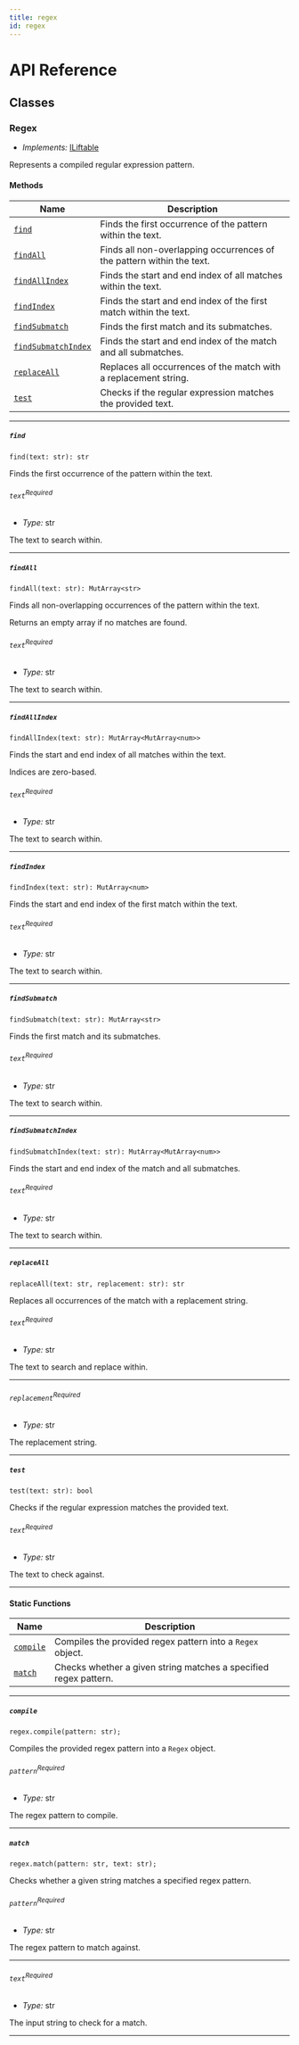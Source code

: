 ```yaml
---
title: regex
id: regex
---
```


# API Reference <a name="API Reference" id="api-reference"></a>


## Classes <a name="Classes" id="Classes"></a>

### Regex <a name="Regex" id="@winglang/sdk.std.Regex"></a>

- *Implements:* <a href="#@winglang/sdk.std.ILiftable">ILiftable</a>

Represents a compiled regular expression pattern.

#### Methods <a name="Methods" id="Methods"></a>

| **Name** | **Description** |
| --- | --- |
| <code><a href="#@winglang/sdk.std.Regex.find">find</a></code> | Finds the first occurrence of the pattern within the text. |
| <code><a href="#@winglang/sdk.std.Regex.findAll">findAll</a></code> | Finds all non-overlapping occurrences of the pattern within the text. |
| <code><a href="#@winglang/sdk.std.Regex.findAllIndex">findAllIndex</a></code> | Finds the start and end index of all matches within the text. |
| <code><a href="#@winglang/sdk.std.Regex.findIndex">findIndex</a></code> | Finds the start and end index of the first match within the text. |
| <code><a href="#@winglang/sdk.std.Regex.findSubmatch">findSubmatch</a></code> | Finds the first match and its submatches. |
| <code><a href="#@winglang/sdk.std.Regex.findSubmatchIndex">findSubmatchIndex</a></code> | Finds the start and end index of the match and all submatches. |
| <code><a href="#@winglang/sdk.std.Regex.replaceAll">replaceAll</a></code> | Replaces all occurrences of the match with a replacement string. |
| <code><a href="#@winglang/sdk.std.Regex.test">test</a></code> | Checks if the regular expression matches the provided text. |

---

##### `find` <a name="find" id="@winglang/sdk.std.Regex.find"></a>

```wing
find(text: str): str
```

Finds the first occurrence of the pattern within the text.

###### `text`<sup>Required</sup> <a name="text" id="@winglang/sdk.std.Regex.find.parameter.text"></a>

- *Type:* str

The text to search within.

---

##### `findAll` <a name="findAll" id="@winglang/sdk.std.Regex.findAll"></a>

```wing
findAll(text: str): MutArray<str>
```

Finds all non-overlapping occurrences of the pattern within the text.

Returns an empty array if no matches are found.

###### `text`<sup>Required</sup> <a name="text" id="@winglang/sdk.std.Regex.findAll.parameter.text"></a>

- *Type:* str

The text to search within.

---

##### `findAllIndex` <a name="findAllIndex" id="@winglang/sdk.std.Regex.findAllIndex"></a>

```wing
findAllIndex(text: str): MutArray<MutArray<num>>
```

Finds the start and end index of all matches within the text.

Indices are zero-based.

###### `text`<sup>Required</sup> <a name="text" id="@winglang/sdk.std.Regex.findAllIndex.parameter.text"></a>

- *Type:* str

The text to search within.

---

##### `findIndex` <a name="findIndex" id="@winglang/sdk.std.Regex.findIndex"></a>

```wing
findIndex(text: str): MutArray<num>
```

Finds the start and end index of the first match within the text.

###### `text`<sup>Required</sup> <a name="text" id="@winglang/sdk.std.Regex.findIndex.parameter.text"></a>

- *Type:* str

The text to search within.

---

##### `findSubmatch` <a name="findSubmatch" id="@winglang/sdk.std.Regex.findSubmatch"></a>

```wing
findSubmatch(text: str): MutArray<str>
```

Finds the first match and its submatches.

###### `text`<sup>Required</sup> <a name="text" id="@winglang/sdk.std.Regex.findSubmatch.parameter.text"></a>

- *Type:* str

The text to search within.

---

##### `findSubmatchIndex` <a name="findSubmatchIndex" id="@winglang/sdk.std.Regex.findSubmatchIndex"></a>

```wing
findSubmatchIndex(text: str): MutArray<MutArray<num>>
```

Finds the start and end index of the match and all submatches.

###### `text`<sup>Required</sup> <a name="text" id="@winglang/sdk.std.Regex.findSubmatchIndex.parameter.text"></a>

- *Type:* str

The text to search within.

---

##### `replaceAll` <a name="replaceAll" id="@winglang/sdk.std.Regex.replaceAll"></a>

```wing
replaceAll(text: str, replacement: str): str
```

Replaces all occurrences of the match with a replacement string.

###### `text`<sup>Required</sup> <a name="text" id="@winglang/sdk.std.Regex.replaceAll.parameter.text"></a>

- *Type:* str

The text to search and replace within.

---

###### `replacement`<sup>Required</sup> <a name="replacement" id="@winglang/sdk.std.Regex.replaceAll.parameter.replacement"></a>

- *Type:* str

The replacement string.

---

##### `test` <a name="test" id="@winglang/sdk.std.Regex.test"></a>

```wing
test(text: str): bool
```

Checks if the regular expression matches the provided text.

###### `text`<sup>Required</sup> <a name="text" id="@winglang/sdk.std.Regex.test.parameter.text"></a>

- *Type:* str

The text to check against.

---

#### Static Functions <a name="Static Functions" id="Static Functions"></a>

| **Name** | **Description** |
| --- | --- |
| <code><a href="#@winglang/sdk.std.Regex.compile">compile</a></code> | Compiles the provided regex pattern into a `Regex` object. |
| <code><a href="#@winglang/sdk.std.Regex.match">match</a></code> | Checks whether a given string matches a specified regex pattern. |

---

##### `compile` <a name="compile" id="@winglang/sdk.std.Regex.compile"></a>

```wing
regex.compile(pattern: str);
```

Compiles the provided regex pattern into a `Regex` object.

###### `pattern`<sup>Required</sup> <a name="pattern" id="@winglang/sdk.std.Regex.compile.parameter.pattern"></a>

- *Type:* str

The regex pattern to compile.

---

##### `match` <a name="match" id="@winglang/sdk.std.Regex.match"></a>

```wing
regex.match(pattern: str, text: str);
```

Checks whether a given string matches a specified regex pattern.

###### `pattern`<sup>Required</sup> <a name="pattern" id="@winglang/sdk.std.Regex.match.parameter.pattern"></a>

- *Type:* str

The regex pattern to match against.

---

###### `text`<sup>Required</sup> <a name="text" id="@winglang/sdk.std.Regex.match.parameter.text"></a>

- *Type:* str

The input string to check for a match.

---






